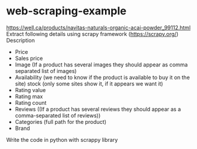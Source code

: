 # web-scraping-example


https://well.ca/products/navitas-naturals-organic-acai-powder_99112.html
Extract following details using scrapy framework (https://scrapy.org/)
Description
- Price
- Sales price
- Image (If a product has several images they should appear as comma separated list of images)
- Availability (we need to know if the product is available to buy it on the site)
stock (only some sites show it, if it appears we want it)
- Rating value
- Rating max
- Rating count
- Reviews ((If a product has several reviews they should appear as a comma-separated list of reviews))
- Categories (full path for the product)
- Brand

Write the code in python with scrappy library